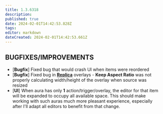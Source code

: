 ```yaml
---
title: 1.3.6318
description: 
published: true
date: 2024-02-01T14:42:53.828Z
tags: 
editor: markdown
dateCreated: 2024-02-01T14:42:53.661Z
---		
```

		
## **BUGFIXES/IMPROVEMENTS**
- [**Bugfix**] Fixed bug that would crash UI when items were reordered
- [**Bugfix**] Fixed bug in [**Replica**](https://wiki.eyeauras.net/en/overlays/replica) overlays - **Keep Aspect Ratio** was not properly calculating width/height of the overlay when source was resized
- [**UI**] When aura has only **1** action/trigger/overlay, the editor for that item will be expanded to occupy all available space. This should make working with such auras much more pleasant experience, especially after I'll adapt all editors to benefit from that change.
